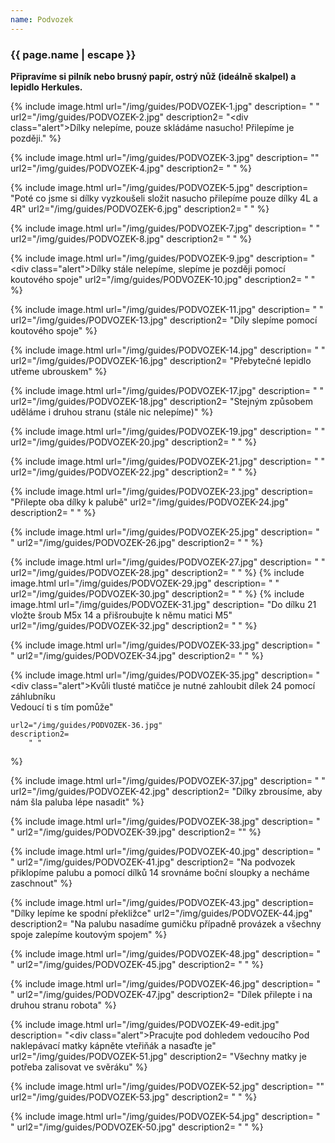 ```yaml
---
name: Podvozek
---
```

### {{ page.name | escape }}

**Připravíme si pilník nebo brusný papír, ostrý nůž (ideálně skalpel) a lepidlo Herkules.**

{% include image.html
    url="/img/guides/PODVOZEK-1.jpg"
    description=
        " "
    url2="/img/guides/PODVOZEK-2.jpg"
    description2=
        "<div class=\"alert\">Dílky nelepíme, pouze skládáme nasucho! Přilepíme je později.</div>"
%}

{% include image.html
    url="/img/guides/PODVOZEK-3.jpg"
    description=
        ""
    url2="/img/guides/PODVOZEK-4.jpg"
    description2=
        " "
%}

{% include image.html
    url="/img/guides/PODVOZEK-5.jpg"
    description=
        "Poté co jsme si dílky vyzkoušeli složit nasucho přilepíme pouze dílky 4L a 4R"
    url2="/img/guides/PODVOZEK-6.jpg"
    description2=
        " "
%}

{% include image.html
    url="/img/guides/PODVOZEK-7.jpg"
    description=
        " "
    url2="/img/guides/PODVOZEK-8.jpg"
    description2=
        " "
%}

{% include image.html
    url="/img/guides/PODVOZEK-9.jpg"
    description=
        "<div class=\"alert\">Dílky stále nelepíme, slepíme je později pomocí koutového spoje</div>"
    url2="/img/guides/PODVOZEK-10.jpg"
    description2=
        " "
%}

{% include image.html
    url="/img/guides/PODVOZEK-11.jpg"
    description=
        " "
    url2="/img/guides/PODVOZEK-13.jpg"
    description2=
        "Díly slepíme pomocí koutového spoje"
%}

{% include image.html
    url="/img/guides/PODVOZEK-14.jpg"
    description=
        " "
    url2="/img/guides/PODVOZEK-16.jpg"
    description2=
        "Přebytečné lepidlo utřeme ubrouskem"
%}

<!-- {% include image.html
    url="/img/guides/PODVOZEK-15.jpg"
    description=
        " "
    url2="/img/guides/PODVOZEK-16.jpg"
    description2=
        " "
%} -->

{% include image.html
    url="/img/guides/PODVOZEK-17.jpg"
    description=
        " "
    url2="/img/guides/PODVOZEK-18.jpg"
    description2=
        "Stejným způsobem uděláme i druhou stranu (stále nic nelepíme)"
%}

{% include image.html
    url="/img/guides/PODVOZEK-19.jpg"
    description=
        " "
    url2="/img/guides/PODVOZEK-20.jpg"
    description2=
        " "
%}

{% include image.html
    url="/img/guides/PODVOZEK-21.jpg"
    description=
        " "
    url2="/img/guides/PODVOZEK-22.jpg"
    description2=
        " "
%}

{% include image.html
    url="/img/guides/PODVOZEK-23.jpg"
    description=
        "Přilepte oba dílky k palubě"
    url2="/img/guides/PODVOZEK-24.jpg"
    description2=
        " "
%}

{% include image.html
    url="/img/guides/PODVOZEK-25.jpg"
    description=
        " "
    url2="/img/guides/PODVOZEK-26.jpg"
    description2=
        " "
%}

{% include image.html
    url="/img/guides/PODVOZEK-27.jpg"
    description=
        " "
    url2="/img/guides/PODVOZEK-28.jpg"
    description2=
        " "
%}
{% include image.html
    url="/img/guides/PODVOZEK-29.jpg"
    description=
        " "
    url2="/img/guides/PODVOZEK-30.jpg"
    description2=
        " "
%}
{% include image.html
    url="/img/guides/PODVOZEK-31.jpg"
    description=
        "Do dílku 21 vložte šroub M5x 14 a přišroubujte k němu matici M5"
    url2="/img/guides/PODVOZEK-32.jpg"
    description2=
        " "
%}

{% include image.html
    url="/img/guides/PODVOZEK-33.jpg"
    description=
        " "
    url2="/img/guides/PODVOZEK-34.jpg"
    description2=
        " "
%}

{% include image.html
    url="/img/guides/PODVOZEK-35.jpg"
    description=
        "<div class=\"alert\">Kvůli tlusté matičce je nutné zahloubit dílek 24 pomocí záhlubníku<br>Vedoucí ti s tím pomůže</div>"
        
    url2="/img/guides/PODVOZEK-36.jpg"
    description2=
        " "
%}

{% include image.html
    url="/img/guides/PODVOZEK-37.jpg"
    description=
        " "
    url2="/img/guides/PODVOZEK-42.jpg"
    description2=
        "Dílky zbrousíme, aby nám šla paluba lépe nasadit"
%}

{% include image.html
    url="/img/guides/PODVOZEK-38.jpg"
    description=
        " "
    url2="/img/guides/PODVOZEK-39.jpg"
    description2=
        ""
%}

{% include image.html
    url="/img/guides/PODVOZEK-40.jpg"
    description=
        " "
    url2="/img/guides/PODVOZEK-41.jpg"
    description2=
        "Na podvozek přiklopíme palubu a pomocí dílků 14 srovnáme boční sloupky a necháme zaschnout"
%}

{% include image.html
    url="/img/guides/PODVOZEK-43.jpg"
    description=
        "Dílky lepíme ke spodní překližce"
    url2="/img/guides/PODVOZEK-44.jpg"
    description2=
        "Na palubu nasadíme gumičku případně provázek a všechny spoje zalepíme koutovým spojem"
%}

{% include image.html
    url="/img/guides/PODVOZEK-48.jpg"
    description=
        " "
    url2="/img/guides/PODVOZEK-45.jpg"
    description2=
        " "
%}

{% include image.html
    url="/img/guides/PODVOZEK-46.jpg"
    description=
        " "
    url2="/img/guides/PODVOZEK-47.jpg"
    description2=
        "Dílek přilepte i na druhou stranu robota"
%}

{% include image.html
    url="/img/guides/PODVOZEK-49-edit.jpg"
    description=
        "<div class=\"alert\">Pracujte pod dohledem vedoucího</div>
Pod naklepávací matky kápněte vteřiňák a nasaďte je"
    url2="/img/guides/PODVOZEK-51.jpg"
    description2=
        "Všechny matky je potřeba zalisovat ve svěráku"
%}

{% include image.html
    url="/img/guides/PODVOZEK-52.jpg"
    description=
        ""
    url2="/img/guides/PODVOZEK-53.jpg"
    description2=
        " "
%}

{% include image.html
    url="/img/guides/PODVOZEK-54.jpg"
    description=
        " "
    url2="/img/guides/PODVOZEK-50.jpg"
    description2=
        " "
%}